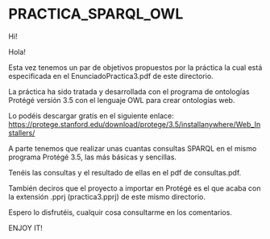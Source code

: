 # PRACTICA_SPARQL_OWL
Hi!

Hola!

Esta vez tenemos un par de objetivos propuestos por la práctica la cual está especificada en el EnunciadoPractica3.pdf de este directorio.

La práctica ha sido tratada y desarrollada con el programa de ontologías Protégé versión 3.5 con el lenguaje OWL para crear ontologías web.

Lo podéis descargar gratis en el siguiente enlace: https://protege.stanford.edu/download/protege/3.5/installanywhere/Web_Installers/

A parte tenemos que realizar unas cuantas consultas SPARQL en el mismo programa Protégé 3.5, las más básicas y sencillas.

Tenéis las consultas y el resultado de ellas en el pdf de consultas.pdf. 

También deciros que el proyecto a importar en Protégé es el que acaba con la extensión .pprj (practica3.pprj) de este mismo directorio.

Espero lo disfrutéis, cualquir cosa consultarme en los comentarios.

ENJOY IT!
